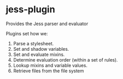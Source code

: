 # jess-plugin

Provides the Jess parser and evaluator

Plugins set how we:

1. Parse a stylesheet.
2. Set and shadow variables.
3. Set and evaluate mixins.
4. Determine evaluation order (within a set of rules).
5. Lookup mixins and variable values.
6. Retrieve files from the file system